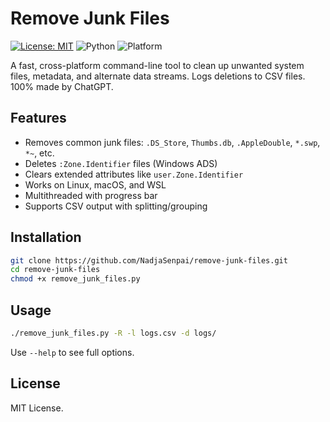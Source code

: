 # Remove Junk Files

[![License: MIT](https://img.shields.io/badge/License-MIT-yellow.svg)](LICENSE)
![Python](https://img.shields.io/badge/Python-3.6%2B-blue)
![Platform](https://img.shields.io/badge/Platform-macOS%20%7C%20Linux%20%7C%20WSL-lightgrey)

A fast, cross-platform command-line tool to clean up unwanted system files, metadata, and alternate data streams. Logs deletions to CSV files.  
100% made by ChatGPT.

## Features

- Removes common junk files: `.DS_Store`, `Thumbs.db`, `.AppleDouble`, `*.swp`, `*~`, etc.
- Deletes `:Zone.Identifier` files (Windows ADS)
- Clears extended attributes like `user.Zone.Identifier`
- Works on Linux, macOS, and WSL
- Multithreaded with progress bar
- Supports CSV output with splitting/grouping

## Installation

```bash
git clone https://github.com/NadjaSenpai/remove-junk-files.git
cd remove-junk-files
chmod +x remove_junk_files.py
```

## Usage

```bash
./remove_junk_files.py -R -l logs.csv -d logs/
```

Use `--help` to see full options.

## License

MIT License.
